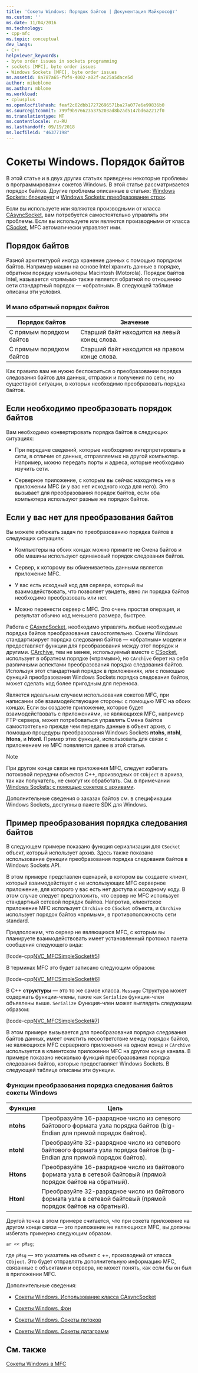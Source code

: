 ```yaml
---
title: 'Сокеты Windows: Порядок байтов | Документация Майкрософт'
ms.custom: ''
ms.date: 11/04/2016
ms.technology:
- cpp-mfc
ms.topic: conceptual
dev_langs:
- C++
helpviewer_keywords:
- byte order issues in sockets programming
- sockets [MFC], byte order issues
- Windows Sockets [MFC], byte order issues
ms.assetid: 8a787a65-f9f4-4002-a02f-ac25a5dace5d
author: mikeblome
ms.author: mblome
ms.workload:
- cplusplus
ms.openlocfilehash: feaf2c02dbb17272696571ba27a077e6e99836b0
ms.sourcegitcommit: 799f9b976623a375203ad8b2ad5147bd6a2212f0
ms.translationtype: MT
ms.contentlocale: ru-RU
ms.lasthandoff: 09/19/2018
ms.locfileid: "46377198"
---
```

# <a name="windows-sockets-byte-ordering"></a>Сокеты Windows. Порядок байтов

В этой статье и в двух других статьях приведены некоторые проблемы в программировании сокетов Windows. В этой статье рассматривается порядок байтов. Другие проблемы описанные в статьях: [Windows Sockets: блокирует](../mfc/windows-sockets-blocking.md) и [Windows Sockets: преобразование строк](../mfc/windows-sockets-converting-strings.md).

Если вы используете или являются производными от класса [CAsyncSocket](../mfc/reference/casyncsocket-class.md), вам потребуется самостоятельно управлять эти проблемы. Если вы используете или являются производными от класса [CSocket](../mfc/reference/csocket-class.md), MFC автоматически управляет ими.

## <a name="byte-ordering"></a>Порядок байтов

Разной архитектурой иногда хранение данных с помощью порядком байтов. Например машин на основе Intel хранить данные в порядке, обратном порядку компьютеры Macintosh (Motorola). Порядок байтов Intel, называется «прямым» также является обратной по отношению сети стандартный порядок — «обратным». В следующей таблице описаны эти условия.

### <a name="big--and-little-endian-byte-ordering"></a>И мало обратный порядок байтов

|Порядок байтов|Значение|
|-------------------|-------------|
|С прямым порядком байтов|Старший байт находится на левый конец слова.|
|С прямым порядком байтов|Старший байт находится на правом конце слова.|

Как правило вам не нужно беспокоиться о преобразовании порядка следования байтов для данных, отправки и получения по сети, но существуют ситуации, в которых необходимо преобразовать порядка байтов.

## <a name="when-you-must-convert-byte-orders"></a>Если необходимо преобразовать порядок байтов

Вам необходимо конвертировать порядка байтов в следующих ситуациях:

- При передаче сведений, которые необходимо интерпретировать в сети, в отличие от данных, отправляемых на другой компьютер. Например, можно передать порты и адреса, которые необходимо изучить сети.

- Серверное приложение, с которым вы сейчас находитесь не в приложении MFC (и у вас нет исходного кода для него). Это вызывает для преобразования порядок байтов, если оба компьютера используют разные же порядок байтов.

## <a name="when-you-do-not-have-to-convert-byte-orders"></a>Если у вас нет для преобразования байтов

Вы можете избежать задач по преобразованию порядка байтов в следующих ситуациях:

- Компьютеры на обоих концах можно примите не Смена байтов и обе машины используют одинаковый порядок следования байтов.

- Сервер, к которому вы обмениваетесь данными является приложение MFC.

- У вас есть исходный код для сервера, который вы взаимодействовать, что позволяет увидеть, явно ли порядка байтов необходимо преобразовать или нет.

- Можно перенести сервер с MFC. Это очень простая операция, и результат обычно код меньшего размера, быстрее.

Работа с [CAsyncSocket](../mfc/reference/casyncsocket-class.md), необходимо управлять любые необходимые порядка байтов преобразования самостоятельно. Сокеты Windows стандартизирует порядка следования байтов — «обратным» модели и предоставляет функции для преобразования между этот порядок и другими. [CArchive](../mfc/reference/carchive-class.md), тем не менее, используемый вместе с [CSocket](../mfc/reference/csocket-class.md), использует в обратном порядке («прямым»), но `CArchive` берет на себя различными аспектами преобразования порядка следования байтов. Используя этот стандартный порядок в приложениях, или с помощью функций преобразования Windows Sockets порядка следования байтов, может сделать код более пригодным для переноса.

Является идеальным случаем использования сокетов MFC, при написании обе взаимодействующие стороны: с помощью MFC на обоих концах. Если вы создаете приложение, которое будет взаимодействовать с приложениями, не являющихся MFC, например FTP-сервера, может потребоваться управлять Смена байтов самостоятельно прежде чем передать данные в объект архив, с помощью процедуры преобразования Windows Sockets **ntohs**, **ntohl**, **htons**, и **htonl**. Пример этих функций, использовать для связи с приложением не MFC появляется далее в этой статье.

> [!NOTE]
>  При другом конце связи не приложения MFC, следует избегать потоковой передачи объектов C++, производных от `CObject` в архива, так как получатель, не смогут их обработать. См. в примечании [Windows Sockets: с помощью сокетов с архивами](../mfc/windows-sockets-using-sockets-with-archives.md).

Дополнительные сведения о заказах байтов см. в спецификации Windows Sockets, доступны в пакете SDK для Windows.

## <a name="a-byte-order-conversion-example"></a>Пример преобразования порядка следования байтов

В следующем примере показано функция сериализации для `CSocket` объект, который использует архив. Здесь также показано использование функции преобразования порядка следования байтов в Windows Sockets API.

В этом примере представлен сценарий, в котором вы создаете клиент, который взаимодействует с не использующих MFC серверное приложение, для которого у вас есть нет доступа к исходному коду. В этом случае следует предположить, что сервер не MFC использует стандартный сетевой порядок байтов. Напротив, клиентское приложение MFC использует `CArchive` со `CSocket` объекта, и `CArchive` использует порядок байтов «прямым», в противоположность сети standard.

Предположим, что сервер не являющихся MFC, с которым вы планируете взаимодействовать имеет установленный протокол пакета сообщения следующего вида:

[!code-cpp[NVC_MFCSimpleSocket#5](../mfc/codesnippet/cpp/windows-sockets-byte-ordering_1.cpp)]

В терминах MFC это будет записано следующим образом:

[!code-cpp[NVC_MFCSimpleSocket#6](../mfc/codesnippet/cpp/windows-sockets-byte-ordering_2.cpp)]

В C++ **структуры** — это то же самое класса. `Message` Структура может содержать функции-члены, такие как `Serialize` функция-член объявлены выше. `Serialize` Функция-член может выглядеть следующим образом:

[!code-cpp[NVC_MFCSimpleSocket#7](../mfc/codesnippet/cpp/windows-sockets-byte-ordering_3.cpp)]

В этом примере вызывается для преобразования порядка следования байтов данных, имеет очистить несоответствие между порядок байтов, не являющихся MFC серверного приложения на одном конце и `CArchive` используется в клиентском приложении MFC на другом конце канала. В примере показано несколько функций преобразования порядка следования байтов, которые предоставляет Windows Sockets. В следующей таблице описаны эти функции.

### <a name="windows-sockets-byte-order-conversion-functions"></a>Функции преобразования порядка следования байтов сокеты Windows

|Функция|Цель|
|--------------|-------------|
|**ntohs**|Преобразуйте 16-разрядное число из сетевого байтового формата узла порядка байтов (big-Endian для прямой порядок байтов).|
|**ntohl**|Преобразуйте 32-разрядное число из сетевого байтового формата узла порядка байтов (big-Endian для прямой порядок байтов).|
|**Htons**|Преобразуйте 16-разрядное число из байтового формата узла в сетевой байтовый (прямой порядок байтов на обратный).|
|**Htonl**|Преобразуйте 32-разрядное число из байтового формата узла в сетевой байтовый (прямой порядок байтов на обратный).|

Другой точка в этом примере считается, что при сокета приложение на другом конце связи — это приложение не являющихся MFC, вы должны избегать примерно следующим образом.

`ar << pMsg;`

где `pMsg` — это указатель на объект с ++, производный от класса `CObject`. Это будет отправлять дополнительную информацию MFC, связанные с объектами и сервера, не может понять, как если бы он был в приложении MFC.

Дополнительные сведения:

- [Сокеты Windows. Использование класса CAsyncSocket](../mfc/windows-sockets-using-class-casyncsocket.md)

- [Сокеты Windows. Фон](../mfc/windows-sockets-background.md)

- [Сокеты Windows. Сокеты потоков](../mfc/windows-sockets-stream-sockets.md)

- [Сокеты Windows. Сокеты датаграмм](../mfc/windows-sockets-datagram-sockets.md)

## <a name="see-also"></a>См. также

[Сокеты Windows в MFC](../mfc/windows-sockets-in-mfc.md)

